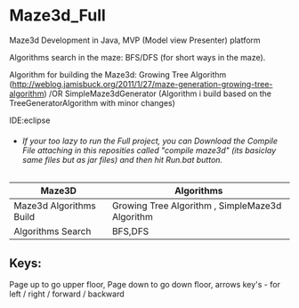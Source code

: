 # Maze3d_Full
Maze3d Development in Java, MVP (Model view Presenter) platform

Algorithms search in the maze: BFS/DFS (for short ways in the maze).

Algorithm for building the Maze3d: Growing Tree Algorithm (http://weblog.jamisbuck.org/2011/1/27/maze-generation-growing-tree-algorithm) /OR SimpleMaze3dGenerator (Algorithm i build based on the TreeGeneratorAlgorithm with minor changes)

IDE:eclipse

* ###### If your too lazy to run the Full project, you can Download the Compile File attaching in this reposities called "compile maze3d" (its basiclay same files but as jar files) and then hit Run.bat button.


Maze3D | Algorithms
------------ | -------------
Maze3d Algorithms Build | Growing Tree Algorithm , SimpleMaze3d Algorithm
Algorithms Search | BFS,DFS


## Keys:
Page up to go upper floor,
Page down to go down floor,
arrows key's - for left / right / forward / backward
